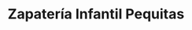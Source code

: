 ---
title: "Zapatería Infantil Pequitas"
url: /garrucha/zapateria-infantil-pequitas/
shop: zapatos
---